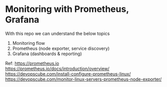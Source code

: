 # Monitoring with Prometheus, Grafana

With this repo we can understand the below topics
1. Monitoring flow
2. Prometheus (node exporter, service discovery)
3. Grafana (dashboards & reporting)


Ref:
https://prometheus.io <br/>
https://prometheus.io/docs/introduction/overview/ <br/>
https://devopscube.com/install-configure-prometheus-linux/ <br/>
https://devopscube.com/monitor-linux-servers-prometheus-node-exporter/